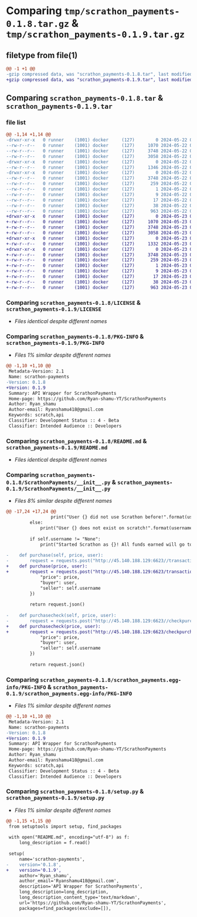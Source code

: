 # Comparing `tmp/scrathon_payments-0.1.8.tar.gz` & `tmp/scrathon_payments-0.1.9.tar.gz`

## filetype from file(1)

```diff
@@ -1 +1 @@
-gzip compressed data, was "scrathon_payments-0.1.8.tar", last modified: Wed May 22 04:23:04 2024, max compression
+gzip compressed data, was "scrathon_payments-0.1.9.tar", last modified: Thu May 23 09:16:25 2024, max compression
```

## Comparing `scrathon_payments-0.1.8.tar` & `scrathon_payments-0.1.9.tar`

### file list

```diff
@@ -1,14 +1,14 @@
-drwxr-xr-x   0 runner    (1001) docker     (127)        0 2024-05-22 04:23:04.115642 scrathon_payments-0.1.8/
--rw-r--r--   0 runner    (1001) docker     (127)     1070 2024-05-22 04:23:00.000000 scrathon_payments-0.1.8/LICENSE
--rw-r--r--   0 runner    (1001) docker     (127)     3748 2024-05-22 04:23:04.115642 scrathon_payments-0.1.8/PKG-INFO
--rw-r--r--   0 runner    (1001) docker     (127)     3058 2024-05-22 04:23:00.000000 scrathon_payments-0.1.8/README.md
-drwxr-xr-x   0 runner    (1001) docker     (127)        0 2024-05-22 04:23:04.115642 scrathon_payments-0.1.8/ScrathonPayments/
--rw-r--r--   0 runner    (1001) docker     (127)     1346 2024-05-22 04:23:00.000000 scrathon_payments-0.1.8/ScrathonPayments/__init__.py
-drwxr-xr-x   0 runner    (1001) docker     (127)        0 2024-05-22 04:23:04.115642 scrathon_payments-0.1.8/scrathon_payments.egg-info/
--rw-r--r--   0 runner    (1001) docker     (127)     3748 2024-05-22 04:23:04.000000 scrathon_payments-0.1.8/scrathon_payments.egg-info/PKG-INFO
--rw-r--r--   0 runner    (1001) docker     (127)      259 2024-05-22 04:23:04.000000 scrathon_payments-0.1.8/scrathon_payments.egg-info/SOURCES.txt
--rw-r--r--   0 runner    (1001) docker     (127)        1 2024-05-22 04:23:04.000000 scrathon_payments-0.1.8/scrathon_payments.egg-info/dependency_links.txt
--rw-r--r--   0 runner    (1001) docker     (127)        9 2024-05-22 04:23:04.000000 scrathon_payments-0.1.8/scrathon_payments.egg-info/requires.txt
--rw-r--r--   0 runner    (1001) docker     (127)       17 2024-05-22 04:23:04.000000 scrathon_payments-0.1.8/scrathon_payments.egg-info/top_level.txt
--rw-r--r--   0 runner    (1001) docker     (127)       38 2024-05-22 04:23:04.115642 scrathon_payments-0.1.8/setup.cfg
--rw-r--r--   0 runner    (1001) docker     (127)      963 2024-05-22 04:23:00.000000 scrathon_payments-0.1.8/setup.py
+drwxr-xr-x   0 runner    (1001) docker     (127)        0 2024-05-23 09:16:25.090464 scrathon_payments-0.1.9/
+-rw-r--r--   0 runner    (1001) docker     (127)     1070 2024-05-23 09:16:21.000000 scrathon_payments-0.1.9/LICENSE
+-rw-r--r--   0 runner    (1001) docker     (127)     3748 2024-05-23 09:16:25.090464 scrathon_payments-0.1.9/PKG-INFO
+-rw-r--r--   0 runner    (1001) docker     (127)     3058 2024-05-23 09:16:21.000000 scrathon_payments-0.1.9/README.md
+drwxr-xr-x   0 runner    (1001) docker     (127)        0 2024-05-23 09:16:25.090464 scrathon_payments-0.1.9/ScrathonPayments/
+-rw-r--r--   0 runner    (1001) docker     (127)     1332 2024-05-23 09:16:21.000000 scrathon_payments-0.1.9/ScrathonPayments/__init__.py
+drwxr-xr-x   0 runner    (1001) docker     (127)        0 2024-05-23 09:16:25.090464 scrathon_payments-0.1.9/scrathon_payments.egg-info/
+-rw-r--r--   0 runner    (1001) docker     (127)     3748 2024-05-23 09:16:25.000000 scrathon_payments-0.1.9/scrathon_payments.egg-info/PKG-INFO
+-rw-r--r--   0 runner    (1001) docker     (127)      259 2024-05-23 09:16:25.000000 scrathon_payments-0.1.9/scrathon_payments.egg-info/SOURCES.txt
+-rw-r--r--   0 runner    (1001) docker     (127)        1 2024-05-23 09:16:25.000000 scrathon_payments-0.1.9/scrathon_payments.egg-info/dependency_links.txt
+-rw-r--r--   0 runner    (1001) docker     (127)        9 2024-05-23 09:16:25.000000 scrathon_payments-0.1.9/scrathon_payments.egg-info/requires.txt
+-rw-r--r--   0 runner    (1001) docker     (127)       17 2024-05-23 09:16:25.000000 scrathon_payments-0.1.9/scrathon_payments.egg-info/top_level.txt
+-rw-r--r--   0 runner    (1001) docker     (127)       38 2024-05-23 09:16:25.090464 scrathon_payments-0.1.9/setup.cfg
+-rw-r--r--   0 runner    (1001) docker     (127)      963 2024-05-23 09:16:21.000000 scrathon_payments-0.1.9/setup.py
```

### Comparing `scrathon_payments-0.1.8/LICENSE` & `scrathon_payments-0.1.9/LICENSE`

 * *Files identical despite different names*

### Comparing `scrathon_payments-0.1.8/PKG-INFO` & `scrathon_payments-0.1.9/PKG-INFO`

 * *Files 1% similar despite different names*

```diff
@@ -1,10 +1,10 @@
 Metadata-Version: 2.1
 Name: scrathon-payments
-Version: 0.1.8
+Version: 0.1.9
 Summary: API Wrapper for ScrathonPayments
 Home-page: https://github.com/Ryan-shamu-YT/ScrathonPayments
 Author: Ryan_shamu
 Author-email: Ryanshamu418@gmail.com
 Keywords: scratch,api
 Classifier: Development Status :: 4 - Beta
 Classifier: Intended Audience :: Developers
```

### Comparing `scrathon_payments-0.1.8/README.md` & `scrathon_payments-0.1.9/README.md`

 * *Files identical despite different names*

### Comparing `scrathon_payments-0.1.8/ScrathonPayments/__init__.py` & `scrathon_payments-0.1.9/ScrathonPayments/__init__.py`

 * *Files 8% similar despite different names*

```diff
@@ -17,24 +17,24 @@
                 print("User {} did not use Scrathon before!".format(username))
         else:
             print("User {} does not exist on scratch!".format(username))
 
         if self.username != "None":
             print("Started Scrathon as {}! All funds earned will go to mentioned user".format(self.username))
 
-    def purchase(self, price, user):
-        request = requests.post("http://45.140.188.129:6623//transaction", json={
+    def purchase(price, user):
+        request = requests.post("http://45.140.188.129:6623/transaction", json={
             "price": price,
             "buyer": user,
             "seller": self.username
         })
 
         return request.json()
     
-    def purchasecheck(self, price, user):
-        request = requests.post("http://45.140.188.129:6623//checkpurchase", json={
+    def purchasecheck(price, user):
+        request = requests.post("http://45.140.188.129:6623/checkpurchase", json={
             "price": price,
             "buyer": user,
             "seller": self.username
         })
 
         return request.json()
```

### Comparing `scrathon_payments-0.1.8/scrathon_payments.egg-info/PKG-INFO` & `scrathon_payments-0.1.9/scrathon_payments.egg-info/PKG-INFO`

 * *Files 1% similar despite different names*

```diff
@@ -1,10 +1,10 @@
 Metadata-Version: 2.1
 Name: scrathon-payments
-Version: 0.1.8
+Version: 0.1.9
 Summary: API Wrapper for ScrathonPayments
 Home-page: https://github.com/Ryan-shamu-YT/ScrathonPayments
 Author: Ryan_shamu
 Author-email: Ryanshamu418@gmail.com
 Keywords: scratch,api
 Classifier: Development Status :: 4 - Beta
 Classifier: Intended Audience :: Developers
```

### Comparing `scrathon_payments-0.1.8/setup.py` & `scrathon_payments-0.1.9/setup.py`

 * *Files 1% similar despite different names*

```diff
@@ -1,15 +1,15 @@
 from setuptools import setup, find_packages
 
 with open("README.md", encoding="utf-8") as f:
     long_description = f.read()
 
 setup(
     name='scrathon-payments',
-    version='0.1.8',
+    version='0.1.9',
     author='Ryan_shamu',
     author_email='Ryanshamu418@gmail.com',
     description='API Wrapper for ScrathonPayments',
     long_description=long_description,
     long_description_content_type='text/markdown',
     url='https://github.com/Ryan-shamu-YT/ScrathonPayments',
     packages=find_packages(exclude=[]),
```

